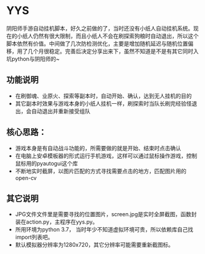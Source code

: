 # YYS
阴阳师手游自动挂机脚本，好久之前做的了，当时还没有小纸人自动挂机系统。现在的小纸人仍然有很大限制，而且小纸人不会在刷探索狗粮时自动退出，所以这个脚本依然有价值。中间做了几次防检测优化，主要是增加随机延迟与随机位置偏移，用了几个月很稳定。完善后决定分享出来下，虽然不知道是不是有其它同时入坑python与阴阳师的~

## 功能说明
* 在刷御魂、业原火、探索等副本时，自动开始、确认，达到无人挂机的目的
* 其它副本时效果与游戏本身的小纸人挂机一样，刷探索时当队长刷完经验怪退出，会自动退出并重新接受组队

## 核心思路：
* 游戏本身是有自动战斗功能的，所需要做的就是开始、结束时点击确认
* 在电脑上安卓模板器的形式运行手机游戏，这样可以通过鼠标操作游戏，控制鼠标用的pyautogui这个库
* 不断地实时截屏，以图片匹配的方式寻找需要点击的地方，匹配图片用的open-cv

## 其它说明
* JPG文件文件里是需要寻找的位置图片，screen.jpg是实时全屏截图，函数封装在action.py，主程序在yys.py。
* 所用环境为python 3.7， 当时年少不知道虚拟环境可贵，所以依赖库自己找import列表吧。
* 默认模拟器分辨率为1280x720，其它分辨率可能需要重新截图标。
